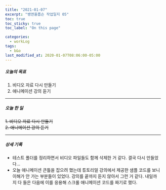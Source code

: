 ```yaml
---
title: "2021-01-07"
excerpt: "뱅앤올룹슨 작업일지 05"
toc: true
toc_sticky: true
toc_label: "On this page"

categories:
  - workLog
tags:
  - b&o
last_modified_at: 2020-01-07T08:06:00-05:00
---
```


##### 오늘의 목표

1. 비디오 자료 다시 만들기
2. 애니메이션 강의 듣기

---

##### 오늘 한 일

~~1. 비디오 자료 다시 만들기~~ <br />
~~2. 애니메이션 강의 듣기~~

---

##### 상세 기록

- 테스트 폴더를 정리하면서 비디오 파일들도 함께 삭제한 거 같다. 결국 다시 만들었다...
- 오늘 애니메이션 큰틀을 잡으려 했는데 튜토리얼 강의에서 제공한 샘플 코드를 보니 이해가 안 가는 부분들이 있었다. 강의를 끝까지 듣지 않아서 그런 거 같다. 내일까지 다 들은 다음에 이를 응용해 스크롤 애니메이션 코드를 짜기로 했다.

<br />
